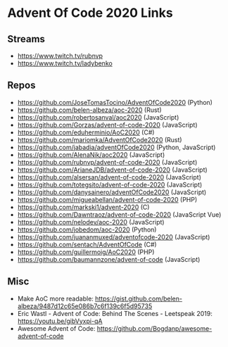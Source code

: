 # Advent Of Code 2020 Links

## Streams

- https://www.twitch.tv/rubnvp
- https://www.twitch.tv/ladybenko

## Repos

- https://github.com/JoseTomasTocino/AdventOfCode2020 (Python)
- https://github.com/belen-albeza/aoc-2020 (Rust)
- https://github.com/robertosanval/aoc2020 (JavaScript)
- https://github.com/Gorzas/advent-of-code-2020 (JavaScript)
- https://github.com/eduherminio/AoC2020 (C#)
- https://github.com/mariomka/AdventOfCode2020 (Rust)
- https://github.com/jabadia/adventOfCode2020 (Python, JavaScript)
- https://github.com/AlenaNik/aoc2020 (JavaScript)
- https://github.com/rubnvp/advent-of-code-2020 (JavaScript)
- https://github.com/ArianeJDB/advent-of-code-2020 (JavaScript)
- https://github.com/alsersan/advent-of-code-2020 (JavaScript)
- https://github.com/totegsito/advent-of-code-2020 (JavaScript)
- https://github.com/danysainero/adventOfCode2020 (JavaScript)
- https://github.com/migueabellan/advent-of-code-2020 (PHP)
- https://github.com/markski1/advent-2020 (C)
- https://github.com/Dawntraoz/advent-of-code-2020 (JavaScript Vue)
- https://github.com/nelodev/aoc-2020 (JavaScript)
- https://github.com/jobedom/aoc-2020 (Python)
- https://github.com/juananmuxed/adventofcode-2020 (JavaScript)
- https://github.com/sentach/AdventOfCode (C#)
- https://github.com/guillermoig/AoC2020 (PHP)
- https://github.com/baumannzone/advent-of-code (JavaScript)

## Misc

- Make AoC more readable: https://gist.github.com/belen-albeza/9487d12c65e086b7c6f139c6f5d95735
- Eric Wastl - Advent of Code: Behind The Scenes - Leetspeak 2019: https://youtu.be/gibVyxpi-qA
- Awesome Advent of Code: https://github.com/Bogdanp/awesome-advent-of-code
